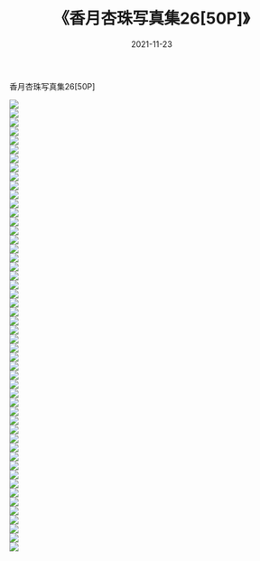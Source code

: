 ﻿---
layout: post
title:  《香月杏珠写真集26[50P]》
date:   2021-11-23
img: http://pic.660000.xyz/1:/性感/2021/香月杏珠写真集26[50P]/000.jpg
categories: [美女, 清纯, 唯美]
---

香月杏珠写真集26[50P]

  ![](http://pic.660000.xyz/1:/性感/2021/香月杏珠写真集26[50P]/001.jpg) <br> ![](http://pic.660000.xyz/1:/性感/2021/香月杏珠写真集26[50P]/002.jpg) <br> ![](http://pic.660000.xyz/1:/性感/2021/香月杏珠写真集26[50P]/003.jpg) <br> ![](http://pic.660000.xyz/1:/性感/2021/香月杏珠写真集26[50P]/004.jpg) <br> ![](http://pic.660000.xyz/1:/性感/2021/香月杏珠写真集26[50P]/005.jpg) <br> ![](http://pic.660000.xyz/1:/性感/2021/香月杏珠写真集26[50P]/006.jpg) <br> ![](http://pic.660000.xyz/1:/性感/2021/香月杏珠写真集26[50P]/007.jpg) <br> ![](http://pic.660000.xyz/1:/性感/2021/香月杏珠写真集26[50P]/008.jpg) <br> ![](http://pic.660000.xyz/1:/性感/2021/香月杏珠写真集26[50P]/009.jpg) <br> ![](http://pic.660000.xyz/1:/性感/2021/香月杏珠写真集26[50P]/010.jpg) <br> ![](http://pic.660000.xyz/1:/性感/2021/香月杏珠写真集26[50P]/011.jpg) <br> ![](http://pic.660000.xyz/1:/性感/2021/香月杏珠写真集26[50P]/012.jpg) <br> ![](http://pic.660000.xyz/1:/性感/2021/香月杏珠写真集26[50P]/013.jpg) <br> ![](http://pic.660000.xyz/1:/性感/2021/香月杏珠写真集26[50P]/014.jpg) <br> ![](http://pic.660000.xyz/1:/性感/2021/香月杏珠写真集26[50P]/015.jpg) <br> ![](http://pic.660000.xyz/1:/性感/2021/香月杏珠写真集26[50P]/016.jpg) <br> ![](http://pic.660000.xyz/1:/性感/2021/香月杏珠写真集26[50P]/017.jpg) <br> ![](http://pic.660000.xyz/1:/性感/2021/香月杏珠写真集26[50P]/018.jpg) <br> ![](http://pic.660000.xyz/1:/性感/2021/香月杏珠写真集26[50P]/019.jpg) <br> ![](http://pic.660000.xyz/1:/性感/2021/香月杏珠写真集26[50P]/020.jpg) <br> ![](http://pic.660000.xyz/1:/性感/2021/香月杏珠写真集26[50P]/021.jpg) <br> ![](http://pic.660000.xyz/1:/性感/2021/香月杏珠写真集26[50P]/022.jpg) <br> ![](http://pic.660000.xyz/1:/性感/2021/香月杏珠写真集26[50P]/023.jpg) <br> ![](http://pic.660000.xyz/1:/性感/2021/香月杏珠写真集26[50P]/024.jpg) <br> ![](http://pic.660000.xyz/1:/性感/2021/香月杏珠写真集26[50P]/025.jpg) <br> ![](http://pic.660000.xyz/1:/性感/2021/香月杏珠写真集26[50P]/026.jpg) <br> ![](http://pic.660000.xyz/1:/性感/2021/香月杏珠写真集26[50P]/027.jpg) <br> ![](http://pic.660000.xyz/1:/性感/2021/香月杏珠写真集26[50P]/028.jpg) <br> ![](http://pic.660000.xyz/1:/性感/2021/香月杏珠写真集26[50P]/029.jpg) <br> ![](http://pic.660000.xyz/1:/性感/2021/香月杏珠写真集26[50P]/030.jpg) <br> ![](http://pic.660000.xyz/1:/性感/2021/香月杏珠写真集26[50P]/031.jpg) <br> ![](http://pic.660000.xyz/1:/性感/2021/香月杏珠写真集26[50P]/032.jpg) <br> ![](http://pic.660000.xyz/1:/性感/2021/香月杏珠写真集26[50P]/033.jpg) <br> ![](http://pic.660000.xyz/1:/性感/2021/香月杏珠写真集26[50P]/034.jpg) <br> ![](http://pic.660000.xyz/1:/性感/2021/香月杏珠写真集26[50P]/035.jpg) <br> ![](http://pic.660000.xyz/1:/性感/2021/香月杏珠写真集26[50P]/036.jpg) <br> ![](http://pic.660000.xyz/1:/性感/2021/香月杏珠写真集26[50P]/037.jpg) <br> ![](http://pic.660000.xyz/1:/性感/2021/香月杏珠写真集26[50P]/038.jpg) <br> ![](http://pic.660000.xyz/1:/性感/2021/香月杏珠写真集26[50P]/039.jpg) <br> ![](http://pic.660000.xyz/1:/性感/2021/香月杏珠写真集26[50P]/040.jpg) <br> ![](http://pic.660000.xyz/1:/性感/2021/香月杏珠写真集26[50P]/041.jpg) <br> ![](http://pic.660000.xyz/1:/性感/2021/香月杏珠写真集26[50P]/042.jpg) <br> ![](http://pic.660000.xyz/1:/性感/2021/香月杏珠写真集26[50P]/043.jpg) <br> ![](http://pic.660000.xyz/1:/性感/2021/香月杏珠写真集26[50P]/044.jpg) <br> ![](http://pic.660000.xyz/1:/性感/2021/香月杏珠写真集26[50P]/045.jpg) <br> ![](http://pic.660000.xyz/1:/性感/2021/香月杏珠写真集26[50P]/046.jpg) <br> ![](http://pic.660000.xyz/1:/性感/2021/香月杏珠写真集26[50P]/047.jpg) <br> ![](http://pic.660000.xyz/1:/性感/2021/香月杏珠写真集26[50P]/048.jpg) <br> ![](http://pic.660000.xyz/1:/性感/2021/香月杏珠写真集26[50P]/049.jpg) <br> ![](http://pic.660000.xyz/1:/性感/2021/香月杏珠写真集26[50P]/050.jpg) <br>